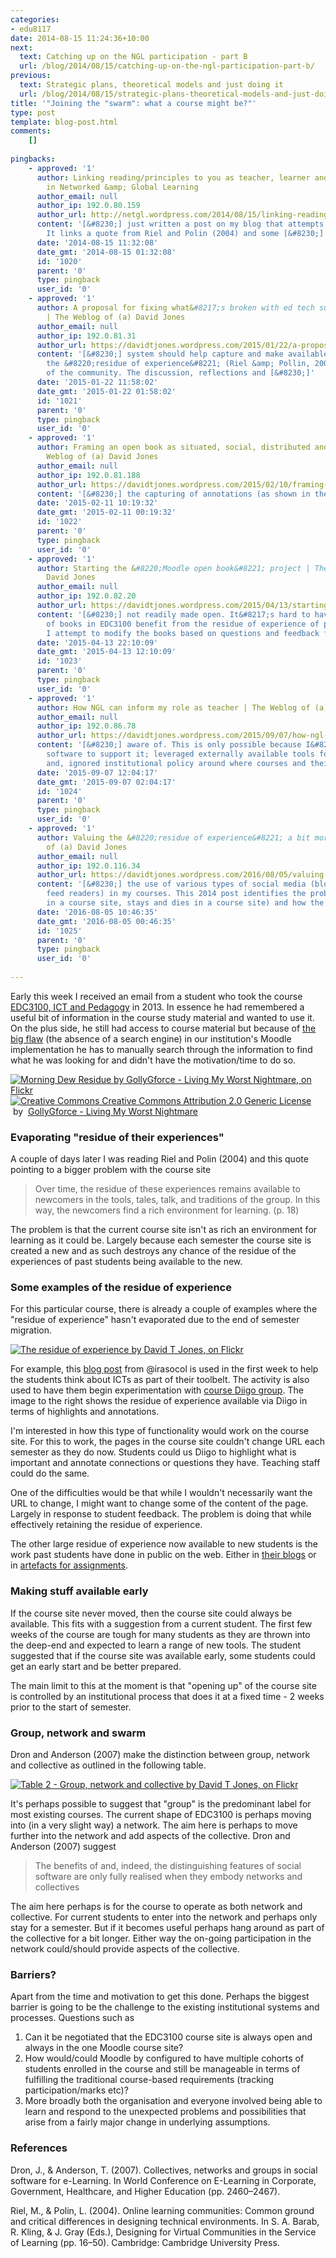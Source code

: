 ```yaml
---
categories:
- edu8117
date: 2014-08-15 11:24:36+10:00
next:
  text: Catching up on the NGL participation - part B
  url: /blog/2014/08/15/catching-up-on-the-ngl-participation-part-b/
previous:
  text: Strategic plans, theoretical models and just doing it
  url: /blog/2014/08/15/strategic-plans-theoretical-models-and-just-doing-it/
title: '"Joining the "swarm": what a course might be?"'
type: post
template: blog-post.html
comments:
    []
    
pingbacks:
    - approved: '1'
      author: Linking reading/principles to you as teacher, learner and student | An experiment
        in Networked &amp; Global Learning
      author_email: null
      author_ip: 192.0.80.159
      author_url: http://netgl.wordpress.com/2014/08/15/linking-readingprinciples-to-you-as-teacher-learner-and-student/
      content: '[&#8230;] just written a post on my blog that attempts to illustrate this.
        It links a quote from Riel and Polin (2004) and some [&#8230;]'
      date: '2014-08-15 11:32:08'
      date_gmt: '2014-08-15 01:32:08'
      id: '1020'
      parent: '0'
      type: pingback
      user_id: '0'
    - approved: '1'
      author: A proposal for fixing what&#8217;s broken with ed tech support in some universities
        | The Weblog of (a) David Jones
      author_email: null
      author_ip: 192.0.81.31
      author_url: https://davidtjones.wordpress.com/2015/01/22/a-proposal-for-fixing-whats-broken-with-ed-tech-support-in-some-universities/
      content: '[&#8230;] system should help capture and make available for on-going use
        the &#8220;residue of experience&#8221; (Riel &amp; Pollin, 2004) of other members
        of the community. The discussion, reflections and [&#8230;]'
      date: '2015-01-22 11:58:02'
      date_gmt: '2015-01-22 01:58:02'
      id: '1021'
      parent: '0'
      type: pingback
      user_id: '0'
    - approved: '1'
      author: Framing an open book as situated, social, distributed and protean | The
        Weblog of (a) David Jones
      author_email: null
      author_ip: 192.0.81.188
      author_url: https://davidtjones.wordpress.com/2015/02/10/framing-an-open-book-as-situated-social-distributed-and-protean/
      content: '[&#8230;] the capturing of annotations (as shown in the blog post [&#8230;]'
      date: '2015-02-11 10:19:32'
      date_gmt: '2015-02-11 00:19:32'
      id: '1022'
      parent: '0'
      type: pingback
      user_id: '0'
    - approved: '1'
      author: Starting the &#8220;Moodle open book&#8221; project | The Weblog of (a)
        David Jones
      author_email: null
      author_ip: 192.0.82.20
      author_url: https://davidtjones.wordpress.com/2015/04/13/starting-the-moodle-open-book-project/
      content: '[&#8230;] not readily made open. It&#8217;s hard to have the collection
        of books in EDC3100 benefit from the residue of experience of past students. Currently,
        I attempt to modify the books based on questions and feedback from [&#8230;]'
      date: '2015-04-13 22:10:09'
      date_gmt: '2015-04-13 12:10:09'
      id: '1023'
      parent: '0'
      type: pingback
      user_id: '0'
    - approved: '1'
      author: How NGL can inform my role as teacher | The Weblog of (a) David Jones
      author_email: null
      author_ip: 192.0.86.78
      author_url: https://davidtjones.wordpress.com/2015/09/07/how-ngl-can-inform-my-role-as-teacher/
      content: '[&#8230;] aware of. This is only possible because I&#8217;ve developed
        software to support it; leveraged externally available tools for student learning;
        and, ignored institutional policy around where courses and their content may [&#8230;]'
      date: '2015-09-07 12:04:17'
      date_gmt: '2015-09-07 02:04:17'
      id: '1024'
      parent: '0'
      type: pingback
      user_id: '0'
    - approved: '1'
      author: Valuing the &#8220;residue of experience&#8221; a bit more &#8211; The Weblog
        of (a) David Jones
      author_email: null
      author_ip: 192.0.116.34
      author_url: https://davidtjones.wordpress.com/2016/08/05/valuing-the-residue-of-experience-a-bit-more/
      content: '[&#8230;] the use of various types of social media (blogs, social bookmarking,
        feed readers) in my courses. This 2014 post identifies the problem (what happens
        in a course site, stays and dies in a course site) and how the [&#8230;]'
      date: '2016-08-05 10:46:35'
      date_gmt: '2016-08-05 00:46:35'
      id: '1025'
      parent: '0'
      type: pingback
      user_id: '0'
    
---
```

Early this week I received an email from a student who took the course [EDC3100, ICT and Pedagogy](http://www.usq.edu.au/course/specification/2014/EDC3100-S2-2014-WEB-TWMBA.html) in 2013. In essence he had remembered a useful bit of information in the course study material and wanted to use it. On the plus side, he still had access to course material but because of [the big flaw](/blog/2013/03/07/the-absence-of-a-search-function-my-current-big-problem-with-a-moodle-installation/) (the absence of a search engine) in our institution's Moodle implementation he has to manually search through the information to find what he was looking for and didn't have the motivation/time to do so.

[![Morning Dew Residue by GollyGforce - Living My Worst Nightmare, on Flickr](images/5696070516_0075767e5d_m.jpg "Morning Dew Residue by GollyGforce - Living My Worst Nightmare, on Flickr")](https://www.flickr.com/photos/see-through-the-eye-of-g/5696070516/)  
[![Creative Commons Creative Commons Attribution 2.0 Generic License](images/80x15.png "Creative Commons Creative Commons Attribution 2.0 Generic License")](http://creativecommons.org/licenses/by/2.0/)   by  [](https://www.flickr.com/people/see-through-the-eye-of-g/)[GollyGforce - Living My Worst Nightmare](https://www.flickr.com/people/see-through-the-eye-of-g/) [](http://www.imagecodr.org/)

### Evaporating "residue of their experiences"

A couple of days later I was reading Riel and Polin (2004) and this quote pointing to a bigger problem with the course site

> Over time, the residue of these experiences remains available to newcomers in the tools, tales, talk, and traditions of the group. In this way, the newcomers find a rich environment for learning. (p. 18)

The problem is that the current course site isn't as rich an environment for learning as it could be. Largely because each semester the course site is created a new and as such destroys any chance of the residue of the experiences of past students being available to the new.

### Some examples of the residue of experience

For this particular course, there is already a couple of examples where the "residue of experience" hasn't evaporated due to the end of semester migration.

[![The residue of experience by David T Jones, on Flickr](images/14921582865_d27f122e60.jpg "The residue of experience by David T Jones, on Flickr")](https://www.flickr.com/photos/david_jones/14921582865/)

For example, this [blog post](http://speedchange.blogspot.com.au/p/blog-page_2046.html) from @irasocol is used in the first week to help the students think about ICTs as part of their toolbelt. The activity is also used to have them begin experimentation with [course Diigo group](https://groups.diigo.com/group/icts-and-pedagogy/). The image to the right shows the residue of experience available via Diigo in terms of highlights and annotations.

I'm interested in how this type of functionality would work on the course site. For this to work, the pages in the course site couldn't change URL each semester as they do now. Students could us Diigo to highlight what is important and annotate connections or questions they have. Teaching staff could do the same.

One of the difficulties would be that while I wouldn't necessarily want the URL to change, I might want to change some of the content of the page. Largely in response to student feedback. The problem is doing that while effectively retaining the residue of experience.

The other large residue of experience now available to new students is the work past students have done in public on the web. Either in [their blogs](https://www.google.com.au/search?q=edc3100+artefact&ie=utf-8&oe=utf-8&aq=t&rls=org.mozilla:en-US:official&client=firefox-a&channel=sb&gfe_rd=cr&ei=C13tU6ieNMPC8gfsqIHQDw#channel=sb&q=edc3100+blog&rls=org.mozilla:en-US:official) or in [artefacts for assignments](https://www.google.com.au/search?q=edc3100+artefact&ie=utf-8&oe=utf-8&aq=t&rls=org.mozilla:en-US:official&client=firefox-a&channel=sb&gfe_rd=cr&ei=C13tU6ieNMPC8gfsqIHQDw).

### Making stuff available early

If the course site never moved, then the course site could always be available. This fits with a suggestion from a current student. The first few weeks of the course are tough for many students as they are thrown into the deep-end and expected to learn a range of new tools. The student suggested that if the course site was available early, some students could get an early start and be better prepared.

The main limit to this at the moment is that "opening up" of the course site is controlled by an institutional process that does it at a fixed time - 2 weeks prior to the start of semester.

### Group, network and swarm

Dron and Anderson (2007) make the distinction between group, network and collective as outlined in the following table.

[![Table 2 - Group, network and collective by David T Jones, on Flickr](images/14921333942_6ca1fd8c97.jpg "Table 2 - Group, network and collective by David T Jones, on Flickr")](https://www.flickr.com/photos/david_jones/14921333942/)

It's perhaps possible to suggest that "group" is the predominant label for most existing courses. The current shape of EDC3100 is perhaps moving into (in a very slight way) a network. The aim here is perhaps to move further into the network and add aspects of the collective. Dron and Anderson (2007) suggest

> The benefits of and, indeed, the distinguishing features of social software are only fully realised when they embody networks and collectives

The aim here perhaps is for the course to operate as both network and collective. For current students to enter into the network and perhaps only stay for a semester. But if it becomes useful perhaps hang around as part of the collective for a bit longer. Either way the on-going participation in the network could/should provide aspects of the collective.

### Barriers?

Apart from the time and motivation to get this done. Perhaps the biggest barrier is going to be the challenge to the existing institutional systems and processes. Questions such as

1. Can it be negotiated that the EDC3100 course site is always open and always in the one Moodle course site?
2. How would/could Moodle by configured to have multiple cohorts of students enrolled in the course and still be manageable in terms of fulfilling the traditional course-based requirements (tracking participation/marks etc)?
3. More broadly both the organisation and everyone involved being able to learn and respond to the unexpected problems and possibilities that arise from a fairly major change in underlying assumptions.

### References

Dron, J., & Anderson, T. (2007). Collectives, networks and groups in social software for e-Learning. In World Conference on E-Learning in Corporate, Government, Healthcare, and Higher Education (pp. 2460–2467).

Riel, M., & Polin, L. (2004). Online learning communities: Common ground and critical differences in designing technical environments. In S. A. Barab, R. Kling, & J. Gray (Eds.), Designing for Virtual Communities in the Service of Learning (pp. 16–50). Cambridge: Cambridge University Press.